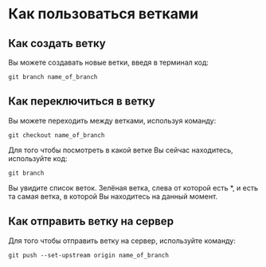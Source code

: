 # Как пользоваться ветками

## Как создать ветку

Вы можете создавать новые ветки, введя в терминал код:

```
git branch name_of_branch
```

## Как переключиться в ветку

Вы можете переходить между ветками, используя команду:

```
git checkout name_of_branch
```
Для того чтобы посмотреть в какой ветке Вы сейчас находитесь, используйте код:

```
git branch
```
Вы увидите список веток. Зелёная ветка, слева от которой есть *, и есть та самая ветка, в которой Вы находитесь на данный момент.

## Как отправить ветку на сервер

Для того чтобы отправить ветку на сервер, используйте команду:

```
git push --set-upstream origin name_of_branch
```



